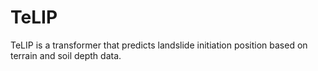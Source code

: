 # TeLIP
TeLIP is a transformer that predicts landslide initiation position based on terrain and soil depth data.
